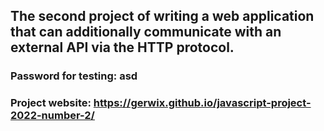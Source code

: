 ## The second project of writing a web application that can additionally communicate with an external API via the HTTP protocol.
### Password for testing: asd
### Project website: https://gerwix.github.io/javascript-project-2022-number-2/
